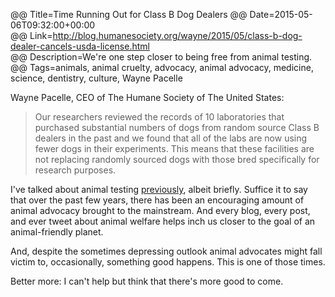 @@ Title=Time Running Out for Class B Dog Dealers
@@ Date=2015-05-06T09:32:00+00:00  
@@ Link=http://blog.humanesociety.org/wayne/2015/05/class-b-dog-dealer-cancels-usda-license.html  
@@ Description=We're one step closer to being free from animal testing.  
@@ Tags=animals, animal cruelty, advocacy, animal advocacy, medicine, science, dentistry, culture, Wayne Pacelle  

Wayne Pacelle, CEO of The Humane Society of The United States:
>Our researchers reviewed the records of 10 laboratories that purchased substantial numbers of dogs from random source Class B dealers in the past and we found that all of the labs are now using fewer dogs in their experiments. This means that these facilities are not replacing randomly sourced dogs with those bred specifically for research purposes.

I've talked about animal testing [previously][theoveranalyzed], albeit briefly. Suffice it to say that over the past few years, there has been an encouraging amount of animal advocacy brought to the mainstream. And every blog, every post, and ever tweet about animal welfare helps inch us closer to the goal of an animal-friendly planet.

And, despite the sometimes depressing outlook animal advocates might fall victim to, occasionally, something good happens. This is one of those times.

Better more: I can't help but think that there's more good to come. 

[theoveranalyzed]: @@SiteRoot@@/2015/3/3/testing-allergy-remedies-on-animals-still